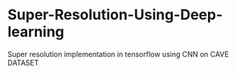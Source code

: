 # Super-Resolution-Using-Deep-learning
Super resolution implementation in tensorflow using CNN on CAVE DATASET

